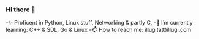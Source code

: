 ### Hi there 👋
-✨ Proficent in Python, Linux stuff, Networking & partly C,
-🌱 I’m currently learning: C++ & SDL, Go & Linux
-📫 How to reach me: illugi(att)illugi.com
<!--
**Illugi317/Illugi317** is a ✨ _special_ ✨ repository because its `README.md` (this file) appears on your GitHub profile.

Here are some ideas to get you started:

- 🔭 I’m currently working on ...
- 🌱 I’m currently learning ...
- 👯 I’m looking to collaborate on ...
- 🤔 I’m looking for help with ...
- 💬 Ask me about ...
- 📫 How to reach me: ...
- 😄 Pronouns: ...
- ⚡ Fun fact: ...
-->
